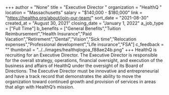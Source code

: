 +++
author = "None"
title = "Executive Director "
organization = "HealthQ "
location = "Massachusetts"
salary = "$140,000 - $180,000"
link = "https://healthq.org/about/join-our-team/"
sort_date = "2021-08-30"
created_at = "August 30, 2021"
closing_date = "January 1, 2022"
a_job_type = ["Full Time"]
b_benefits = ["General Benefits","Tuition Reimbursement","Health Insurance","Paid Vacation","Retirement","Dental","Vision","Sick time","Relocation expenses","Professional development","Life insurance","FSA"]
c_feedback = ""
thumbnail = "../../images/healthqlogoa_f88ae24b.png"
+++
HealthQ is recruiting for an Executive Director. The Executive Director is responsible for the overall strategy, operations, financial oversight, and execution of the business and affairs of HealthQ under the oversight of its Board of Directions.  The Executive Director must be innovative and entrepreneurial and have a track record that demonstrates the ability to move the organization toward continued growth and provision of services in areas that align with HealthQ’s mission.
